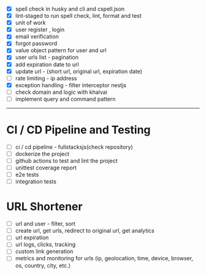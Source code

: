 - [x] spell check in husky and cli and cspell.json
- [x] lint-staged to run spell check, lint, format and test
- [x] unit of work
- [x] user register , login
- [x] email verification
- [x] forgot password
- [x] value object pattern for user and url
- [x] user urls list - pagination
- [x] add expiration date to url
- [x] update url - (short url, original url, expiration date)
- [ ] rate limiting - ip address
- [x] exception handling - filter interceptor nestjs
- [ ] check domain and logic with khalvai
- [ ] implement query and command pattern

---

# CI / CD Pipeline and Testing

- [ ] ci / cd pipeline - fullstacksjs(check repository)
- [ ] dockerize the project
- [ ] github actions to test and lint the project
- [ ] unittest coverage report
- [ ] e2e tests
- [ ] integration tests

# URL Shortener

- [ ] url and user - filter, sort
- [ ] create url, get urls, redirect to original url, get analytics
- [ ] url expiration
- [ ] url logs, clicks, tracking
- [ ] custom link generation
- [ ] metrics and monitoring for urls (ip, geolocation, time, device, browser,
      os, country, city, etc.)
